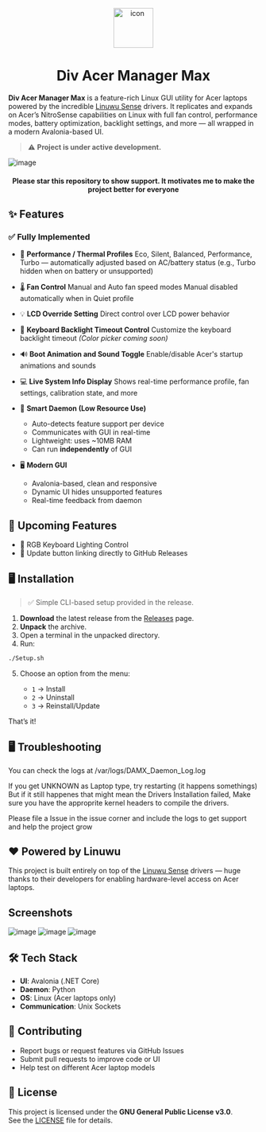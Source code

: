 <p align="center">
  <img src="https://github.com/user-attachments/assets/6d383e82-8221-438b-9d6d-a19e998fcc59" alt="icon" width="80" style="vertical-align: middle;">
</p>

<h1 align="center">
  Div Acer Manager Max
</h1>

**Div Acer Manager Max** is a feature-rich Linux GUI utility for Acer laptops powered by the incredible [Linuwu Sense](https://github.com/0x7375646F/Linuwu-Sense) drivers. It replicates and expands on Acer’s NitroSense capabilities on Linux with full fan control, performance modes, battery optimization, backlight settings, and more — all wrapped in a modern Avalonia-based UI.

> ⚠️ **Project is under active development.**

![image](https://github.com/user-attachments/assets/f8c26491-8995-40b5-9d5d-8711bb574d10)

<h4 align="center">
Please star this repository to show support. It motivates me to make the project better for everyone
</h4>  


## ✨ Features

### ✅ Fully Implemented

* 🔋 **Performance / Thermal Profiles**
  Eco, Silent, Balanced, Performance, Turbo — automatically adjusted based on AC/battery status
  (e.g., Turbo hidden when on battery or unsupported)

* 🌡 **Fan Control**
  Manual and Auto fan speed modes
  Manual disabled automatically when in Quiet profile

* 💡 **LCD Override Setting**
  Direct control over LCD power behavior

* 🎨 **Keyboard Backlight Timeout Control**
  Customize the keyboard backlight timeout
  *(Color picker coming soon)*

* 🔊 **Boot Animation and Sound Toggle**
  Enable/disable Acer's startup animations and sounds

* 💻 **Live System Info Display**
  Shows real-time performance profile, fan settings, calibration state, and more

* 🧠 **Smart Daemon (Low Resource Use)**

  * Auto-detects feature support per device
  * Communicates with GUI in real-time
  * Lightweight: uses \~10MB RAM
  * Can run **independently** of GUI

* 🖥️ **Modern GUI**

  * Avalonia-based, clean and responsive
  * Dynamic UI hides unsupported features
  * Real-time feedback from daemon


## 🔧 Upcoming Features

* 🎨 RGB Keyboard Lighting Control
* 🔗 Update button linking directly to GitHub Releases


## 🖥️ Installation

> ✅ Simple CLI-based setup provided in the release.

1. **Download** the latest release from the [Releases](https://github.com/PXDiv/Div-Acer-Manager-Max/releases/) page.
2. **Unpack** the archive.
3. Open a terminal in the unpacked directory.
4. Run:

```bash
./Setup.sh
```

5. Choose an option from the menu:

   * `1` → Install
   * `2` → Uninstall
   * `3` → Reinstall/Update

That’s it!


## 🖥️ Troubleshooting
You can check the logs at /var/logs/DAMX_Daemon_Log.log

If you get UNKNOWN as Laptop type, try restarting (it happens somethings)
But if it still happenes that might mean the Drivers Installation failed, Make sure you have the approprite kernel headers to compile the drivers.

Please file a Issue in the issue corner and include the logs to get support and help the project grow


## ❤️ Powered by Linuwu

This project is built entirely on top of the [Linuwu Sense](https://github.com/0x7375646F/Linuwu-Sense) drivers — huge thanks to their developers for enabling hardware-level access on Acer laptops.



## Screenshots
![image](https://github.com/user-attachments/assets/069b6a74-ded7-4d0e-8bfe-0f556f3e70fe)
![image](https://github.com/user-attachments/assets/c76c6aa9-8ac2-4047-a8ba-2d943ac7d5f5)
![image](https://github.com/user-attachments/assets/42b7a328-eb05-42fb-847c-f7a34e751446)


## 🛠 Tech Stack

* **UI**: Avalonia (.NET Core)
* **Daemon**: Python
* **OS**: Linux (Acer laptops only)
* **Communication**: Unix Sockets



## 🤝 Contributing

* Report bugs or request features via GitHub Issues
* Submit pull requests to improve code or UI
* Help test on different Acer laptop models



## 📄 License

This project is licensed under the **GNU General Public License v3.0**.  
See the [LICENSE](LICENSE) file for details.
